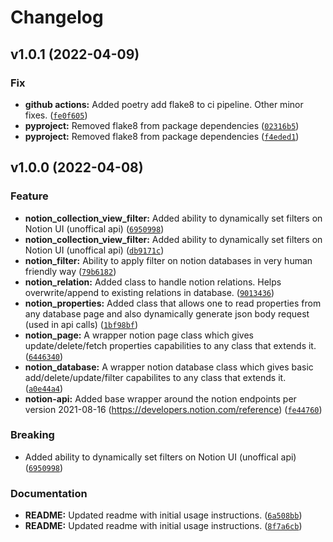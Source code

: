# Changelog

<!--next-version-placeholder-->

## v1.0.1 (2022-04-09)
### Fix
* **github actions:** Added poetry add flake8 to ci pipeline. Other minor fixes. ([`fe0f605`](https://github.com/sunnydsouza/notion-api-py/commit/fe0f605890cf6698c5347b129acea3af45290996))
* **pyproject:** Removed flake8 from package dependencies ([`02316b5`](https://github.com/sunnydsouza/notion-api-py/commit/02316b508977cac24398f6d11628ce39347f1dcc))
* **pyproject:** Removed flake8 from package dependencies ([`f4eded1`](https://github.com/sunnydsouza/notion-api-py/commit/f4eded152cd85af34629323b813ba3d204f5c79a))


## v1.0.0 (2022-04-08)
### Feature
* **notion_collection_view_filter:** Added ability to dynamically set filters on Notion UI (unoffical api) ([`6950998`](https://github.com/sunnydsouza/notion-api-py/commit/69509988d4e3f6242e0d7cfcce2787ae5b0266bd))
* **notion_collection_view_filter:** Added ability to dynamically set filters on Notion UI (unoffical api) ([`db9171c`](https://github.com/sunnydsouza/notion-api-py/commit/db9171c502028c808ec26d126dfe49856b60f55e))
* **notion_filter:** Ability to apply filter on notion databases in very human friendly way ([`79b6182`](https://github.com/sunnydsouza/notion-api-py/commit/79b6182767afd7528358991a316034dd866c3384))
* **notion_relation:** Added class to handle notion relations. Helps overwrite/append to existing relations in database. ([`9013436`](https://github.com/sunnydsouza/notion-api-py/commit/90134362c4c2e301c741b67eb53b20eebc3101e3))
* **notion_properties:** Added class that allows one to read properties from any database page and also dynamically generate json body request (used in api calls) ([`1bf98bf`](https://github.com/sunnydsouza/notion-api-py/commit/1bf98bfcd1ac3d2b3e19f705301c466bb0106e4f))
* **notion_page:** A wrapper notion page class which gives update/delete/fetch properties capabilities to any class that extends it. ([`6446340`](https://github.com/sunnydsouza/notion-api-py/commit/64463402f861b1b1030aab26573679800b0a5b55))
* **notion_database:** A wrapper notion database class which gives basic add/delete/update/filter capabilites to any class that extends it. ([`a0e44a4`](https://github.com/sunnydsouza/notion-api-py/commit/a0e44a41a7a9fd29317bd1239156569cbc5fc6b1))
* **notion-api:** Added base wrapper around the notion endpoints per version 2021-08-16 (https://developers.notion.com/reference) ([`fe44760`](https://github.com/sunnydsouza/notion-api-py/commit/fe4476029f27dace642014d2f346d7a123a009fd))

### Breaking
* Added ability to dynamically set filters on Notion UI (unoffical api)  ([`6950998`](https://github.com/sunnydsouza/notion-api-py/commit/69509988d4e3f6242e0d7cfcce2787ae5b0266bd))

### Documentation
* **README:** Updated readme with initial usage instructions. ([`6a508bb`](https://github.com/sunnydsouza/notion-api-py/commit/6a508bbb4998e7454f885e16ac9dbac3a2f1eba0))
* **README:** Updated readme with initial usage instructions. ([`8f7a6cb`](https://github.com/sunnydsouza/notion-api-py/commit/8f7a6cbd5b86cfeab2fd0e932f66c4a060cc2db7))

